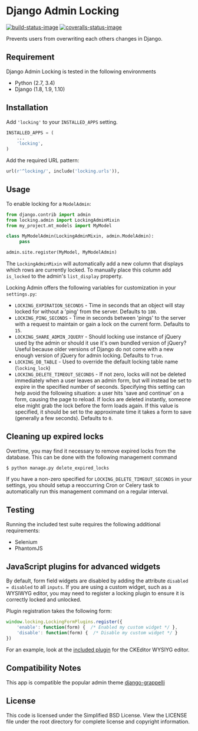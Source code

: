 # Django Admin Locking

[![build-status-image]][travis] [![coveralls-status-image]][coveralls]

Prevents users from overwriting each others changes in Django.

## Requirement

Django Admin Locking is tested in the following environments

* Python (2.7, 3.4)
* Django (1.8, 1.9, 1.10)

## Installation

Add `'locking'` to your `INSTALLED_APPS` setting.

```python
INSTALLED_APPS = (
    ...
    'locking',
)
```

Add the required URL pattern:

```python
url(r'^locking/', include('locking.urls')),
```

## Usage

To enable locking for a `ModelAdmin`:

```python
from django.contrib import admin
from locking.admin import LockingAdminMixin
from my_project.mt_models import MyModel

class MyModelAdmin(LockingAdminMixin, admin.ModelAdmin):
     pass

admin.site.register(MyModel, MyModelAdmin)
```

The `LockingAdminMixin` will automatically add a new column that displays which rows are currently locked. To manually place this column add `is_locked` to the admin's `list_display` property.

Locking Admin offers the following variables for customization in your `settings.py`:

* `LOCKING_EXPIRATION_SECONDS` - Time in seconds that an object will stay locked for without a 'ping' from the server. Defaults to `180`.
* `LOCKING_PING_SECONDS` - Time in seconds between 'pings' to the server with a request to maintain or gain a lock on the current form. Defaults to `15`.
* `LOCKING_SHARE_ADMIN_JQUERY` - Should locking use instance of jQuery used by the admin or should it use it's own bundled version of jQuery? Useful because older versions of Django do not come with a new enough version of jQuery for admin locking. Defaults to `True`.
* `LOCKING_DB_TABLE` - Used to override the default locking table name (`locking_lock`)
* `LOCKING_DELETE_TIMEOUT_SECONDS` - If not zero, locks will not be deleted immediately when a user leaves an admin form, but will instead be set to expire in the specified number of seconds. Specifying this setting can help avoid the following situation: a user hits 'save and continue' on a form, causing the page to reload. If locks are deleted instantly, someone else might grab the lock before the form loads again. If this value is specified, it should be set to the approximate time it takes a form to save (generally a few seconds). Defaults to `0`.


## Cleaning up expired locks

Overtime, you may find it necessary to remove expired locks from the database. This can be done with the following management command

```
$ python manage.py delete_expired_locks
```

If you have a non-zero specified for `LOCKING_DELETE_TIMEOUT_SECONDS` in your settings, you should setup a reoccurring Cron or Celery task to automatically run this management command on a regular interval.


## Testing

Running the included test suite requires the following additional requirements:

* Selenium
* PhantomJS


## JavaScript plugins for advanced widgets

By default, form field widgets are disabled by adding the attribute `disabled = disabled` to all `inputs`. If you are using a custom widget, such as a WYSIWYG editor, you may need to register a locking plugin to ensure it is correctly locked and unlocked.

Plugin registration takes the following form:

```javascript
window.locking.LockingFormPlugins.register({
    'enable': function(form) {  /* Enabled my custom widget */ },
    'disable': function(form) {  /* Disable my custom widget */ }
})
```

For an example, look at the [included plugin](locking/static/locking/js/locking.ckeditor.js) for the CKEditor WYSIYG editor.

## Compatibility Notes

This app is compatible the popular admin theme [django-grappelli](https://django-grappelli.readthedocs.org/)

## License

This code is licensed under the Simplified BSD License. View the LICENSE file under the root directory for complete license and copyright information.

[build-status-image]: https://api.travis-ci.org/joshmaker/django-admin-locking.svg?branch=master
[travis]: https://travis-ci.org/joshmaker/django-admin-locking/?branch=master
[coveralls-status-image]: https://coveralls.io/repos/joshmaker/django-admin-locking/badge.svg?branch=master
[coveralls]: https://coveralls.io/r/joshmaker/django-admin-locking?branch=master
